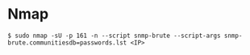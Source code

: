 # Nmap

`$ sudo nmap -sU -p 161 -n --script snmp-brute --script-args snmp-brute.communitiesdb=passwords.lst <IP>`